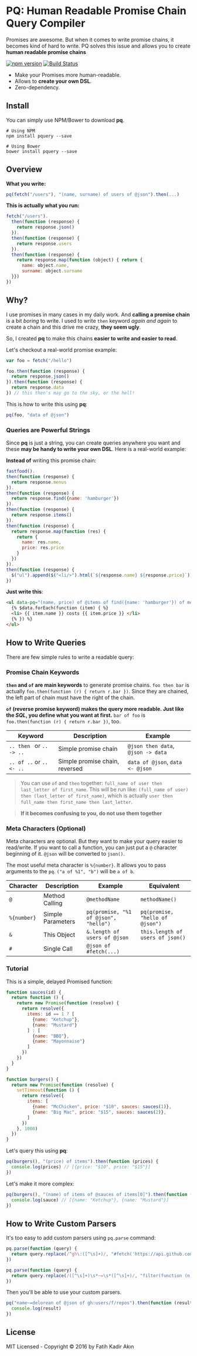 # PQ: Human Readable Promise Chain Query Compiler

Promises are awesome. But when it comes to write promise chains, it becomes kind of hard to write.
PQ solves this issue and allows you to create **human readable promise chains**

[![npm version](https://badge.fury.io/js/pquery.svg)](https://badge.fury.io/js/pquery)
[![Build Status](https://travis-ci.org/f/pq.svg?branch=master)](https://travis-ci.org/f/pq)

- Make your Promises more human-readable.
- Allows to **create your own DSL**.
- Zero-dependency.

## Install

You can simply use NPM/Bower to download **pq**.

```
# Using NPM
npm install pquery --save

# Using Bower
bower install pquery --save
```

## Overview

**What you write:**
```js
pq(fetch("/users"), "(name, surname) of users of @json").then(...)
```

**This is actually what you run:**
```js
fetch("/users").
  then(function (response) {
    return response.json()
  }).
  then(function (response) {
    return response.users
  }).
  then(function (response) {
    return response.map(function (object) { return {
      name: object.name,
      surname: object.surname
  }})
})
```

## Why?

I use promises in many cases in my daily work. And **calling a promise chain** is a bit *boring* to write. I used to write `then` keyword *again and again* to create a chain and this drive me crazy, **they seem ugly**.

So, I created **pq** to make this chains **easier to write and easier to read**.

Let's checkout a real-world promise example:
```js
var foo = fetch("/hello")

foo.then(function (response) {
  return response.json()
}).then(function (response) {
  return response.data
}) // this then's may go to the sky, or the hell!
```

This is how to write this using **pq**:
```js
pq(foo, "data of @json")
```

### Queries are Powerful Strings

Since **pq** is just a string, you can create queries anywhere you want and these **may be handy to write your own DSL**. Here is a real-world example:

**Instead of** writing this promise chain:
```js
fastfood().
then(function (response) {
  return response.menus
}).
then(function (response) {
  return response.find({name: 'hamburger'})
}).
then(function (response) {
  return response.items()
}).
then(function (response) {
  return response.map(function (res) {
    return {
      name: res.name,
      price: res.price
    }
  })
}).
then(function (response) {
  $("ul").append($("<li/>").html(`${response.name} ${response.price}`))
})
```

**Just write this**:
```html
<ul data-pq="(name, price) of @items of find({name: 'hamburger'}) of menus">
  {% $data.forEach(function (item) { %}
  <li> {{ item.name }} costs {{ item.price }} </li>
  {% }) %}
</ul>
```

## How to Write Queries

There are few simple rules to write a readable query:

### Promise Chain Keywords

**`then` and `of` are main keywords** to generate promise chains. `foo then bar` is actually `foo.then(function (r) { return r.bar })`. Since they are chained, the left part of chain must have the right of the chain.

**`of` (reverse promise keyword) makes the query more readable. Just like the *SQL*, you define what you want at first.** `bar of foo` is `foo.then(function (r) { return r.bar })`, too.

Keyword | Description | Example
--- | --- | ---
`.. then ` or `.. -> ..` | Simple promise chain | `@json then data`, `@json -> data`
`.. of ..` or `.. <- ..` | Simple promise chain, reversed | `data of @json`, `data <- @json`

> You can use `of` and `then` together: `full_name of user then last_letter of first_name`.
> This will be run like: `(full_name of user) then (last_letter of first_name)`,
> which is actually `user then full_name then first_name then last_letter`.

> **If it becomes confusing to you, do not use them together**

### Meta Characters (Optional)

Meta characters are optional. But they want to make your query easier to read/write. If you want to call a function, you can just put a `@` character beginning of it. `@json` will be converted to `json()`.

The most useful meta character is `%{number}`. It allows you to pass arguments to the `pq`. `("a of %1", "b")` will be `a of b`.

Character | Description | Example | Equivalent
--- | --- | --- | ---
`@` | Method Calling | `@methodName` | `methodName()`
`%{number}` | Simple Parameters | `pq(promise, "%1 of @json", "hello")` | `pq(promise, "hello of @json")`
`&` | This Object | `&.length of users of @json` | `this.length of users of json()`
`#` | Single Call | `@json of #fetch(...)` |

### Tutorial

This is a simple, delayed Promised function:
```js
function sauces(id) {
  return function () {
    return new Promise(function (resolve) {
      return resolve({
        items: id == 1 ? [
          {name: "Ketchup"},
          {name: "Mustard"}
        ] : [
          {name: "BBQ"},
          {name: "Mayonnaise"}
        ]
      })
    })
  }
}

function burgers() {
  return new Promise(function (resolve) {
    setTimeout(function () {
      return resolve({
        items: [
          {name: "McChicken", price: "$10", sauces: sauces(1)},
          {name: "Big Mac", price: "$15", sauces: sauces(2)},
        ]
      })
    }, 1000)
  })
}
```

Let's query this using **pq**:

```js
pq(burgers(), "(price) of items").then(function (prices) {
  console.log(prices) // [{price: "$10", price: "$15"}]
})
```

Let's make it more complex:
```js
pq(burgers(), "(name) of items of @sauces of items[0]").then(function (sauce) {
  console.log(sauce) // [{name: "Ketchup"}, {name: "Mustard"}]
})
```

## How to Write Custom Parsers

It's too easy to add custom parsers using `pq.parse` command:

```js
pq.parse(function (query) {
  return query.replace(/^gh\:([^\s]+)/, "#fetch('https://api.github.com/$1?page=1&per_page=100')")
})

pq.parse(function (query) {
  return query.replace(/([^\s]+)\s*~=\s*([^\s]+)/, "filter(function (n) {return n.$1 == '$2'})")
})
```

Then you'll be able to use your custom parsers.
```js
pq("name~=delorean of @json of gh:users/f/repos").then(function (result) {
  console.log(result)
})
```

## License

MIT Licensed - Copyright &copy; 2016 by Fatih Kadir Akın
